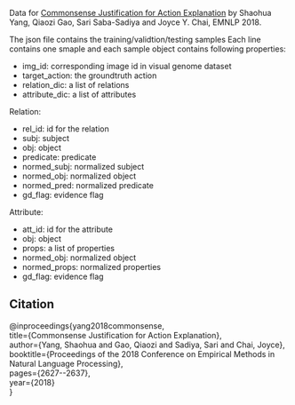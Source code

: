 Data for [Commonsense Justification for Action Explanation](http://aclweb.org/anthology/D18-1283) by  Shaohua Yang, Qiaozi Gao, Sari Saba-Sadiya and 
Joyce Y. Chai, EMNLP 2018.

The json file contains the training/validtion/testing samples
Each line contains one smaple and each sample object contains following properties:
- img_id: corresponding image id in visual genome dataset
- target_action: the groundtruth action
- relation_dic: a list of relations 
- attribute_dic: a list of attributes

Relation:
  - rel_id: id for the relation
  - subj: subject
  - obj: object
  - predicate: predicate
  - normed_subj: normalized subject
  - normed_obj: normalized object
  - normed_pred: normalized predicate
  - gd_flag: evidence flag
  
Attribute:
  - att_id: id for the attribute
  - obj: object
  - props: a list of properties
  - normed_obj: normalized object
  - normed_props: normalized properties
  - gd_flag:  evidence flag

## Citation
@inproceedings{yang2018commonsense,  
  title={Commonsense Justification for Action Explanation},   
  author={Yang, Shaohua and Gao, Qiaozi and Sadiya, Sari and Chai, Joyce},  
  booktitle={Proceedings of the 2018 Conference on Empirical Methods in Natural Language Processing},  
  pages={2627--2637},  
  year={2018}  
}  

